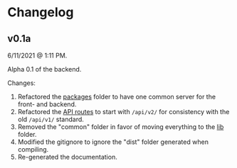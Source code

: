 # Changelog

## v0.1a

6/11/2021 @ 1:11 PM.

Alpha 0.1 of the backend.

Changes:

1. Refactored the [packages](/src/packages) folder to have one common server for the front- and backend.
2. Refactored the [API routes](/src/packages/api) to start with `/api/v2/` for consistency with the old `/api/v1/` standard.
3. Removed the "common" folder in favor of moving everything to the [lib](/src/packages/lib) folder.
4. Modified the gitignore to ignore the "dist" folder generated when compiling.
5. Re-generated the documentation.
